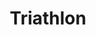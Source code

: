 ---
title: Triathlon
description: 
image:

# Badge style
style:
    background: "#0073E6"
    color: "#fff"
---